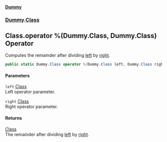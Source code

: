 #### [Dummy](./Home.md 'Home')
### [Dummy](./Dummy.md 'Dummy').[Class](./Dummy-Class.md 'Dummy.Class')
## Class.operator %(Dummy.Class, Dummy.Class) Operator
Computes the remainder after dividing [left](#Dummy-Class-op_Modulus(Dummy-Class--Dummy-Class)-left 'Dummy.Class.op_Modulus(Dummy.Class, Dummy.Class).left') by [right](#Dummy-Class-op_Modulus(Dummy-Class--Dummy-Class)-right 'Dummy.Class.op_Modulus(Dummy.Class, Dummy.Class).right').  
```csharp
public static Dummy.Class operator %(Dummy.Class left, Dummy.Class right);
```
#### Parameters
<a name='Dummy-Class-op_Modulus(Dummy-Class--Dummy-Class)-left'></a>
`left` [Class](./Dummy-Class.md 'Dummy.Class')  
Left operator parameter.  
  
<a name='Dummy-Class-op_Modulus(Dummy-Class--Dummy-Class)-right'></a>
`right` [Class](./Dummy-Class.md 'Dummy.Class')  
Right operator parameter.  
  
#### Returns
[Class](./Dummy-Class.md 'Dummy.Class')  
The remainder after dividing [left](#Dummy-Class-op_Modulus(Dummy-Class--Dummy-Class)-left 'Dummy.Class.op_Modulus(Dummy.Class, Dummy.Class).left') by [right](#Dummy-Class-op_Modulus(Dummy-Class--Dummy-Class)-right 'Dummy.Class.op_Modulus(Dummy.Class, Dummy.Class).right').  

